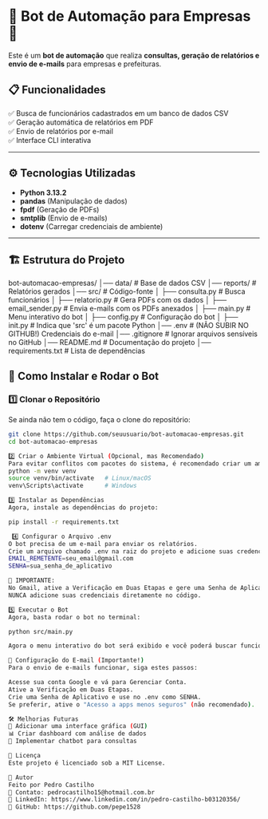 # 📌 Bot de Automação para Empresas 🚀

Este é um **bot de automação** que realiza **consultas, geração de relatórios e envio de e-mails** para empresas e prefeituras.

## 📋 Funcionalidades
✅ Busca de funcionários cadastrados em um banco de dados CSV  
✅ Geração automática de relatórios em PDF  
✅ Envio de relatórios por e-mail  
✅ Interface CLI interativa  

---

## ⚙️ Tecnologias Utilizadas
- **Python 3.13.2**
- **pandas** (Manipulação de dados)
- **fpdf** (Geração de PDFs)
- **smtplib** (Envio de e-mails)
- **dotenv** (Carregar credenciais de ambiente)

---

## 🏗 Estrutura do Projeto

bot-automacao-empresas/ │── data/ # Base de dados CSV
│── reports/ # Relatórios gerados
│── src/ # Código-fonte
│ ├── consulta.py # Busca funcionários
│ ├── relatorio.py # Gera PDFs com os dados
│ ├── email_sender.py # Envia e-mails com os PDFs anexados
│ ├── main.py # Menu interativo do bot
│ ├── config.py # Configuração do bot
│ ├── init.py # Indica que 'src' é um pacote Python
│── .env # (NÃO SUBIR NO GITHUB!) Credenciais do e-mail
│── .gitignore # Ignorar arquivos sensíveis no GitHub
│── README.md # Documentação do projeto
│── requirements.txt # Lista de dependências

## 🔧 Como Instalar e Rodar o Bot

### **1️⃣ Clonar o Repositório**
Se ainda não tem o código, faça o clone do repositório:

```bash
git clone https://github.com/seuusuario/bot-automacao-empresas.git
cd bot-automacao-empresas

2️⃣ Criar o Ambiente Virtual (Opcional, mas Recomendado)
Para evitar conflitos com pacotes do sistema, é recomendado criar um ambiente virtual:
python -m venv venv
source venv/bin/activate   # Linux/macOS
venv\Scripts\activate      # Windows

3️⃣ Instalar as Dependências
Agora, instale as dependências do projeto:

pip install -r requirements.txt

 4️⃣ Configurar o Arquivo .env
O bot precisa de um e-mail para enviar os relatórios.
Crie um arquivo chamado .env na raiz do projeto e adicione suas credenciais do Gmail:
EMAIL_REMETENTE=seu_email@gmail.com
SENHA=sua_senha_de_aplicativo

📌 IMPORTANTE:
No Gmail, ative a Verificação em Duas Etapas e gere uma Senha de Aplicativo para usar no .env.
NUNCA adicione suas credenciais diretamente no código.

5️⃣ Executar o Bot
Agora, basta rodar o bot no terminal:

python src/main.py

Agora o menu interativo do bot será exibido e você poderá buscar funcionários, gerar relatórios e enviar e-mails automaticamente! 🚀

📧 Configuração do E-mail (Importante!)
Para o envio de e-mails funcionar, siga estes passos:

Acesse sua conta Google e vá para Gerenciar Conta.
Ative a Verificação em Duas Etapas.
Crie uma Senha de Aplicativo e use no .env como SENHA.
Se preferir, ative o "Acesso a apps menos seguros" (não recomendado).

🛠 Melhorias Futuras
🚀 Adicionar uma interface gráfica (GUI)
📊 Criar dashboard com análise de dados
🤖 Implementar chatbot para consultas

📜 Licença
Este projeto é licenciado sob a MIT License.

🚀 Autor
Feito por Pedro Castilho
📧 Contato: pedrocastilho15@hotmail.com.br
🔗 LinkedIn: https://www.linkedin.com/in/pedro-castilho-b03120356/
🔗 GitHub: https://github.com/pepe1528

